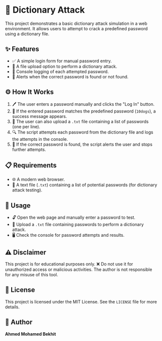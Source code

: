 # 🔐 Dictionary Attack

This project demonstrates a basic dictionary attack simulation in a web environment. It allows users to attempt to crack a predefined password using a dictionary file.

## ✨ Features

- ✅ A simple login form for manual password entry.
- 📂 A file upload option to perform a dictionary attack.
- 📝 Console logging of each attempted password.
- 🔔 Alerts when the correct password is found or not found.

## ⚙️ How It Works

1. 🖊️ The user enters a password manually and clicks the "Log In" button.
2. 🎯 If the entered password matches the predefined password (`10dogs`), a success message appears.
3. 📄 The user can also upload a `.txt` file containing a list of passwords (one per line).
4. 🔍 The script attempts each password from the dictionary file and logs the attempts in the console.
5. 🛑 If the correct password is found, the script alerts the user and stops further attempts.

## 📋 Requirements

- 🌐 A modern web browser.
- 📑 A text file (`.txt`) containing a list of potential passwords (for dictionary attack testing).

## 🚀 Usage

- 🔓 Open the web page and manually enter a password to test.
- 📂 Upload a `.txt` file containing passwords to perform a dictionary attack.
- 🖥️ Check the console for password attempts and results.

## ⚠️ Disclaimer

This project is for educational purposes only. ❌ Do not use it for unauthorized access or malicious activities. The author is not responsible for any misuse of this tool.

## 📜 License

This project is licensed under the MIT License. See the `LICENSE` file for more details.

## 👤 Author

**Ahmed Mohamed Bekhit**
